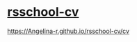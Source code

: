 # [rsschool-cv](https://Angelina-r.github.io/rsschool-cv/)
https://Angelina-r.github.io/rsschool-cv/cv
